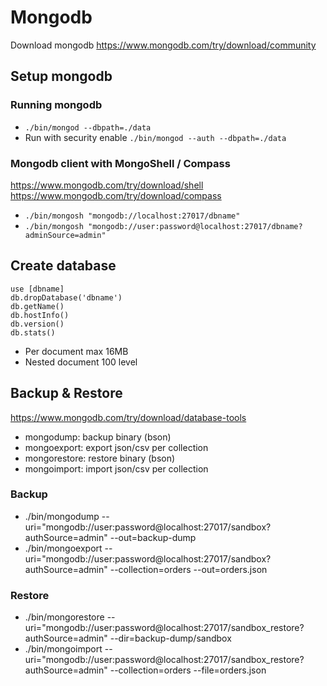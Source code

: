 # Mongodb
Download mongodb https://www.mongodb.com/try/download/community

## Setup mongodb
### Running mongodb
- `./bin/mongod --dbpath=./data`
- Run with security enable `./bin/mongod --auth --dbpath=./data`

### Mongodb client with MongoShell / Compass
https://www.mongodb.com/try/download/shell
https://www.mongodb.com/try/download/compass
- `./bin/mongosh "mongodb://localhost:27017/dbname"`
- `./bin/mongosh "mongodb://user:password@localhost:27017/dbname?adminSource=admin"`

## Create database
```mongodb
use [dbname]
db.dropDatabase('dbname')
db.getName()
db.hostInfo()
db.version()
db.stats()
```

- Per document max 16MB
- Nested document 100 level

## Backup & Restore
https://www.mongodb.com/try/download/database-tools
- mongodump: backup binary (bson)
- mongoexport: export json/csv per collection
- mongorestore: restore binary (bson)
- mongoimport: import json/csv per collection

### Backup
- ./bin/mongodump --uri="mongodb://user:password@localhost:27017/sandbox?authSource=admin" --out=backup-dump
- ./bin/mongoexport --uri="mongodb://user:password@localhost:27017/sandbox?authSource=admin" --collection=orders --out=orders.json

### Restore
- ./bin/mongorestore --uri="mongodb://user:password@localhost:27017/sandbox_restore?authSource=admin" --dir=backup-dump/sandbox
- ./bin/mongoimport --uri="mongodb://user:password@localhost:27017/sandbox_restore?authSource=admin" --collection=orders --file=orders.json
